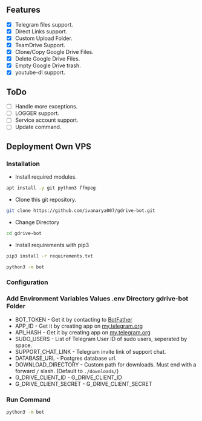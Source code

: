 ## Features
- [X] Telegram files support.
- [X] Direct Links support.
- [X] Custom Upload Folder.
- [X] TeamDrive Support.
- [X] Clone/Copy Google Drive Files.
- [X] Delete Google Drive Files.
- [X] Empty Google Drive trash.
- [X] youtube-dl support.

## ToDo 
- [ ] Handle more exceptions.
- [ ] LOGGER support.
- [ ] Service account support.
- [ ] Update command.

## Deployment Own VPS
### Installation
- Install required modules.
```sh
apt install -y git python3 ffmpeg
```
- Clone this git repository.
```sh 
git clone https://github.com/ivanarya007/gdrive-bot.git
```
- Change Directory
```sh 
cd gdrive-bot
```
- Install requirements with pip3
```sh 
pip3 install -r requirements.txt
```
```sh 
python3 -m bot
```

### Configuration
### Add Environment Variables Values .env Directory gdrive-bot Folder   

- BOT_TOKEN - Get it by contacting to [BotFather](https://t.me/botfather)
- APP_ID - Get it by creating app on [my.telegram.org](https://my.telegram.org/apps)
- API_HASH - Get it by creating app on [my.telegram.org](https://my.telegram.org/apps)
- SUDO_USERS - List of Telegram User ID of sudo users, seperated by space.
- SUPPORT_CHAT_LINK - Telegram invite link of support chat.
- DATABASE_URL - Postgres database url.
- DOWNLOAD_DIRECTORY - Custom path for downloads. Must end with a forward `/` slash. (Default to `./downloads/`)
- G_DRIVE_CLIENT_ID - G_DRIVE_CLIENT_ID
- G_DRIVE_CLIENT_SECRET - G_DRIVE_CLIENT_SECRET

### Run Command 
```sh 
python3 -m bot
```


